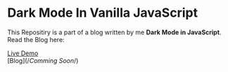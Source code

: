 # Dark Mode In Vanilla JavaScript

This Repositiry is a part of a blog written by me **Dark Mode in JavaScript**. Read the Blog here:

[Live Demo](https://suparth-a-star-visualizer.netlify.app/)
<br/>
[Blog](/_Comming Soon_/)
